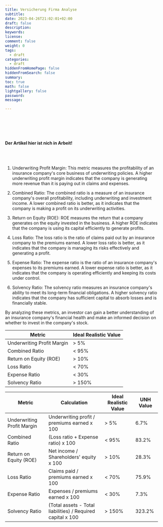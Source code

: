```yaml
---
title: Versicherung Firma Analyse
subtitle:
date: 2023-04-26T21:02:01+02:00
draft: false
description:
keywords:
license:
comment: false
weight: 0
tags:
  - draft
categories:
  - draft
hiddenFromHomePage: false
hiddenFromSearch: false
summary:
toc: true
math: false
lightgallery: false
password:
message:

---
```


<br>
<br>
<br>
<br>

**Der Artikel hier ist nich in Arbeit!**
<br>
<br>
<br>
<br>

1. Underwriting Profit Margin: This metric measures the profitability of an insurance company's core business of underwriting policies. A higher underwriting profit margin indicates that the company is generating more revenue than it is paying out in claims and expenses.

2. Combined Ratio: The combined ratio is a measure of an insurance company's overall profitability, including underwriting and investment income. A lower combined ratio is better, as it indicates that the company is making a profit on its underwriting activities.

3. Return on Equity (ROE): ROE measures the return that a company generates on the equity invested in the business. A higher ROE indicates that the company is using its capital efficiently to generate profits.

4. Loss Ratio: The loss ratio is the ratio of claims paid out by an insurance company to the premiums earned. A lower loss ratio is better, as it indicates that the company is managing its risks effectively and generating a profit.

5. Expense Ratio: The expense ratio is the ratio of an insurance company's expenses to its premiums earned. A lower expense ratio is better, as it indicates that the company is operating efficiently and keeping its costs under control.

6. Solvency Ratio: The solvency ratio measures an insurance company's ability to meet its long-term financial obligations. A higher solvency ratio indicates that the company has sufficient capital to absorb losses and is financially stable.

By analyzing these metrics, an investor can gain a better understanding of an insurance company's financial health and make an informed decision on whether to invest in the company's stock.



| Metric                 | Ideal Realistic Value |
|------------------------|-----------------------|
| Underwriting Profit Margin | > 5%                  |
| Combined Ratio         | < 95%                  |
| Return on Equity (ROE)  | > 10%                 |
| Loss Ratio              | < 70%                  |
| Expense Ratio           | < 30%                  |
| Solvency Ratio          | > 150%                 |





| Metric                 | Calculation | Ideal Realistic Value | UNH Value |
|------------------------|--------------|-----------------------|------------|
| Underwriting Profit Margin | Underwriting profit / premiums earned x 100 | > 5% | 6.7% |
| Combined Ratio         | (Loss ratio + Expense ratio) x 100 | < 95% | 83.2% |
| Return on Equity (ROE)  | Net income / Shareholders' equity x 100 | > 10% | 28.3% |
| Loss Ratio              | Claims paid / premiums earned x 100 | < 70% | 75.9% |
| Expense Ratio           | Expenses / premiums earned x 100 | < 30% | 7.3% |
| Solvency Ratio          | (Total assets - Total liabilities) / Required capital x 100 | > 150% | 323.2% |

